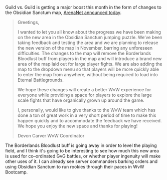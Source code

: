 Guild vs. Guild is getting a major boost this month in the form of changes to the
Obsidian Sanctum map, [ArenaNet announced today][0].

> Greetings,
>
> I wanted to let you all know about the progress we have been making on the new area in the Obsidian Sanctum jumping puzzle. We’ve been taking feedback and testing the area and we are planning to release the new version of the map in November, barring any unforeseen difficulties. The changes to the map will remove the Borderlands Bloodlust buff from players in the map and will introduce a brand new area of the map laid out for large player fights. We are also adding the map to the dropdown menu so that players will be more quickly able to enter the map from anywhere, without being required to load into Eternal Battlegrounds.
>
> We hope these changes will create a better WvW experience for everyone while providing a space for players to explore the large scale fights that have organically grown up around the game.
>
> I, personally, would like to give thanks to the WvW team which has done a ton of great work in a very short period of time to make this happen quickly and to accommodate the feedback we have received. We hope you enjoy the new space and thanks for playing!
>
> Devon Carver
> WvW Coordinator

The Borderlands Bloodlust buff is going away in order to level the playing field,
and I think it's going to be interesting to see how much this new area is used for
co–ordinated GvG battles, or whether player ingenuity will make other uses of it. I
can already see server commanders barking orders and using Obsidian Sanctum to run
rookies through their paces in WvW Bootcamp.


[0]: https://forum-en.guildwars2.com/forum/wuv/wuv/Updated-Obsidian-Sanctum-coming-in-November
